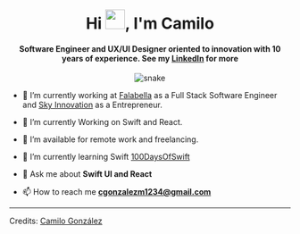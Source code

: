 <div align="center">
<h1 align="center">Hi <img width="35" src="https://github.com/cgonzalezm1234/cgonzalezm1234/blob/main/resources/img/waving.gif">, I'm Camilo</h1>
<h4 align="center">Software Engineer and UX/UI Designer oriented to innovation with 10 years of experience. See my <a href="https://www.linkedin.com/in/camilo-gonzalez-munoz/?locale=en_US" target="_blank">LinkedIn</a> for more</h4>
</div>

<div align="center">
  <img  src="https://github.com/cgonzalezm1234/cgonzalezm1234/blob/main/resources/img/grid-snake.svg"
       alt="snake" />
</div>

- 🔭 I’m currently working at <a href="https://www.linkedin.com/company/saci-falabella/mycompany/" target="blank">Falabella</a> as a Full Stack Software Engineer and <a href="https://www.linkedin.com/company/sky-innovation-cl/" target="blank">Sky Innovation</a> as a Entrepreneur.

- 🌱 I’m currently Working on Swift and React.

- 🤝 I’m available for remote work and freelancing.

- 🌱 I’m currently learning Swift <a href="https://www.hackingwithswift.com/" target="blank">100DaysOfSwift</a>

- 💬 Ask me about **Swift UI and React**

- 📫 How to reach me **cgonzalezm1234@gmail.com**

-----
Credits: [Camilo González](https://github.com/cgonzalezm1234)
